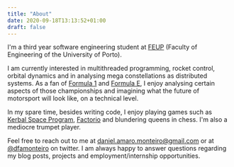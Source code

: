 ```yaml
---
title: "About"
date: 2020-09-18T13:13:52+01:00
draft: false
---
```


I'm a third year software engineering student at [FEUP](https://sigarra.up.pt/feup/en/WEB_PAGE.INICIAL "FEUP's webpage")
(Faculty of Engineering of the University of Porto).

I am currently interested in multithreaded programming, rocket control, orbital dynamics and in analysing mega constellations as distributed systems. As a fan of [Formula 1](https://www.f1.com/, "Formula 1's homepage") and [Formula E](https://www.fiaformulae.com/ "Formula E's homepage"), I enjoy analysing certain aspects of those championships and imagining what the future of motorsport will look like, on a technical level.

In my spare time, besides writing code, I enjoy playing games such as [Kerbal Space Program](https://www.kerbalspaceprogram.com/ "Kerbal Space Program's home page"), 
[Factorio](https://www.factorio.com/ "Factorio's homepage") and blundering queens in chess. I'm also a mediocre trumpet player.

Feel free to reach out to me at daniel.amaro.monteiro@gmail.com or at [@dfamonteiro](https://twitter.com/dfamonteiro "My twitter profile") on twitter.
I am always happy to answer questions regarding my blog posts, projects and employment/internship opportunities.
